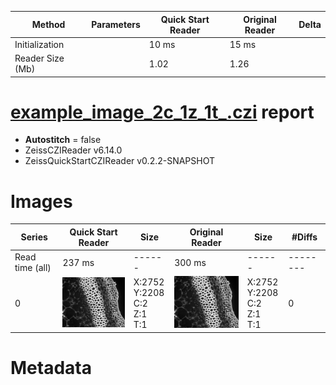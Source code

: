 |  Method            | Parameters       | Quick Start Reader | Original Reader | Delta  |
| -------------------|------------------|--------------------|-----------------|------- |
| Initialization     |                  |10 ms|15 ms|        |
| Reader Size (Mb)     |                  |1.02|1.26|        |
# [example_image_2c_1z_1t_.czi](https://zenodo.org/record/5172827/files/example_image_2c_1z_1t_.czi) report
 - **Autostitch** = false
 - ZeissCZIReader v6.14.0
 - ZeissQuickStartCZIReader v0.2.2-SNAPSHOT

# Images 

| Series            | Quick Start Reader | Size | Original Reader | Size | #Diffs |
|-------------------|--------------------|------|-----------------|------|--------|
| Read time (all)   |237 ms|------|300 ms|------|--------|
|0|![example_image_2c_1z_1t_.quick_true.flat_true.stitch_false.series_0.jpg](example_image_2c_1z_1t_/example_image_2c_1z_1t_.quick_true.flat_true.stitch_false.series_0.jpg)|X:2752<br>Y:2208<br>C:2<br>Z:1<br>T:1|![example_image_2c_1z_1t_.quick_false.flat_true.stitch_false.series_0.jpg](example_image_2c_1z_1t_/example_image_2c_1z_1t_.quick_false.flat_true.stitch_false.series_0.jpg)|X:2752<br>Y:2208<br>C:2<br>Z:1<br>T:1|0|

# Metadata


